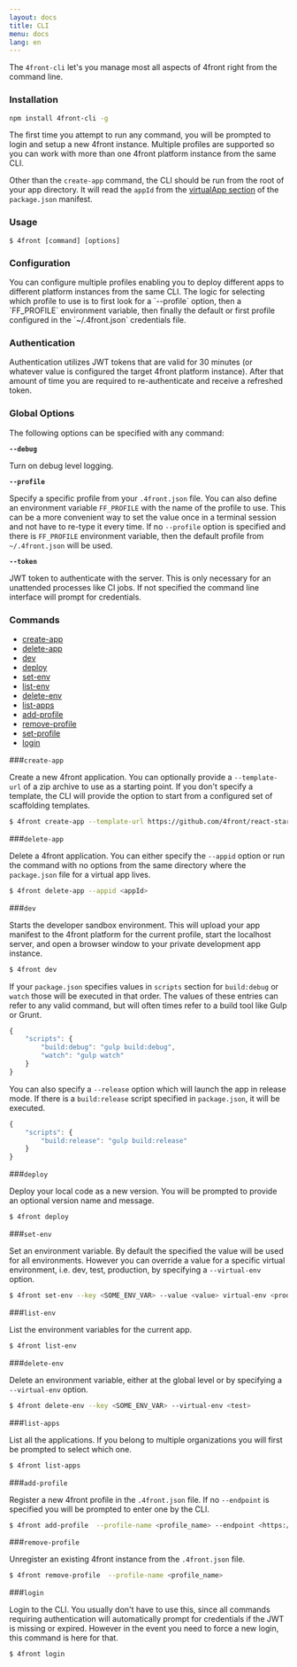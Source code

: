```yaml
---
layout: docs
title: CLI
menu: docs
lang: en
---
```


The `4front-cli` let's you manage most all aspects of 4front right from the command line.

### Installation
~~~sh
npm install 4front-cli -g
~~~

The first time you attempt to run any command, you will be prompted to login and setup a new 4front instance. Multiple profiles are supported so you can work with more than one 4front platform instance from the same CLI.

Other than the `create-app` command, the CLI should be run from the root of your app directory. It will read the `appId` from the [virtualApp section](/docs/manifest.html) of the `package.json` manifest.

### Usage
~~~
$ 4front [command] [options]
~~~

### Configuration
<div class="doc-box doc-info" markdown="1">
You can configure multiple profiles enabling you to deploy different apps to different platform instances from the same CLI. The logic for selecting which profile to use is to first look for a `--profile` option, then a `FF_PROFILE` environment variable, then finally the default or first profile configured in the `~/.4front.json` credentials file.
</div>

### Authentication
Authentication utilizes JWT tokens that are valid for 30 minutes (or whatever value is configured the target 4front platform instance). After that amount of time you are required to re-authenticate and receive a refreshed token.


### Global Options

The following options can be specified with any command:

__`--debug`__

Turn on debug level logging.

__`--profile`__

Specify a specific profile from your `.4front.json` file. You can also define an environment variable `FF_PROFILE` with the name of the profile to use. This can be a more convenient way to set the value once in a terminal session and not have to re-type it every time. If no `--profile` option is specified and there is `FF_PROFILE` environment variable, then the default profile from `~/.4front.json` will be used.

__`--token`__

JWT token to authenticate with the server. This is only necessary for an unattended processes like CI jobs. If not specified the command line interface will prompt for credentials.

### Commands

* [create-app](#create-app)
* [delete-app](#delete-app)
* [dev](#dev)
* [deploy](#deploy)
* [set-env](#set-env)
* [list-env](#list-env)
* [delete-env](#delete-env)
* [list-apps](#list-apps)
* [add-profile](#add-profile)
* [remove-profile](#remove-profile)
* [set-profile](#set-profile)
* [login](#login)

###`create-app`

Create a new 4front application. You can optionally provide a `--template-url` of a zip archive to use as a starting point. If you don't specify a template, the CLI will provide the option to start from a configured set of scaffolding templates.

~~~sh
$ 4front create-app --template-url https://github.com/4front/react-starterify/master/archive.zip
~~~

###`delete-app`

Delete a 4front application. You can either specify the `--appid` option or run the command with no options from the same directory where the `package.json` file for a virtual app lives.

~~~sh
$ 4front delete-app --appid <appId>
~~~

###`dev`

Starts the developer sandbox environment. This will upload your app manifest to the 4front platform for the current profile, start the localhost server, and open a browser window to your private development app instance.

~~~sh
$ 4front dev
~~~

If your `package.json` specifies values in `scripts` section for `build:debug` or `watch` those will be executed in that order. The values of these entries can refer to any valid command, but will often times refer to a build tool like Gulp or Grunt.

~~~js
{
	"scripts": {
		"build:debug": "gulp build:debug",
		"watch": "gulp watch"
	}
}
~~~

You can also specify a `--release` option which will launch the app in release mode. If there is a `build:release` script specified in `package.json`, it will be executed.

~~~js
{
	"scripts": {
		"build:release": "gulp build:release"
	}
}
~~~

###`deploy`

Deploy your local code as a new version. You will be prompted to provide an optional version name and message.

~~~sh
$ 4front deploy
~~~

###`set-env`

Set an environment variable. By default the specified the value will be used for all environments. However you can override a value for a specific virtual environment, i.e. dev, test, production, by specifying a `--virtual-env` option.

~~~sh
$ 4front set-env --key <SOME_ENV_VAR> --value <value> virtual-env <production>
~~~

###`list-env`

List the environment variables for the current app.

~~~sh
$ 4front list-env
~~~

###`delete-env`

Delete an environment variable, either at the global level or by specifying a `--virtual-env` option.

~~~sh
$ 4front delete-env --key <SOME_ENV_VAR> --virtual-env <test>
~~~

###`list-apps`

List all the applications. If you belong to multiple organizations you will first be prompted to select which one.

~~~sh
$ 4front list-apps
~~~

###`add-profile`

Register a new 4front profile in the `.4front.json` file. If no `--endpoint` is specified you will be prompted to enter one by the CLI.

~~~sh
$ 4front add-profile  --profile-name <profile_name> --endpoint <https://some4frontinstance.com>
~~~

###`remove-profile`

Unregister an existing 4front instance from the `.4front.json` file.

~~~sh
$ 4front remove-profile  --profile-name <profile_name>
~~~

###`login`

Login to the CLI. You usually don't have to use this, since all commands requiring authentication will automatically prompt for credentials if the JWT is missing or expired. However in the event you need to force a new login, this command is here for that.

~~~sh
$ 4front login
~~~
